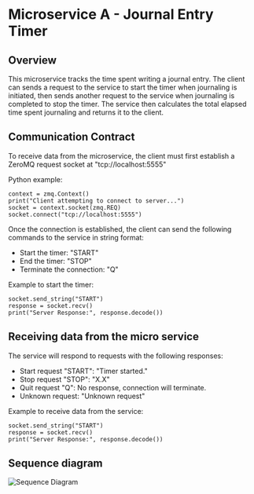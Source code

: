 

# Microservice A - Journal Entry Timer

## Overview

This microservice tracks the time spent writing a journal entry. The client can sends a request to the service to start
the timer when journaling is initiated, then sends another request to the service when journaling is completed to stop
the timer. The service then calculates the total elapsed time spent journaling and returns it to the client.

## Communication Contract

To receive data from the microservice, the client must first establish a ZeroMQ request socket at "tcp://localhost:5555"

Python example:

    context = zmq.Context()
    print("Client attempting to connect to server...")
    socket = context.socket(zmq.REQ)
    socket.connect("tcp://localhost:5555")

Once the connection is established, the client can send the following commands to the service in string format:
* Start the timer: "START" 
* End the timer: "STOP"
* Terminate the connection: "Q"

Example to start the timer:

    socket.send_string("START")
    response = socket.recv()
    print("Server Response:", response.decode())

## Receiving data from the micro service

The service will respond to requests with the following responses:
* Start request "START": "Timer started." 
* Stop request "STOP": "X.X"
* Quit request "Q": No response, connection will terminate.
* Unknown request: "Unknown request"

Example to receive data from the service:
   
    socket.send_string("START")
    response = socket.recv()
    print("Server Response:", response.decode())

## Sequence diagram
![Sequence Diagram](https://github.com/user-attachments/assets/4e2d1092-b818-44fa-8ecf-ad8025b6f946)


